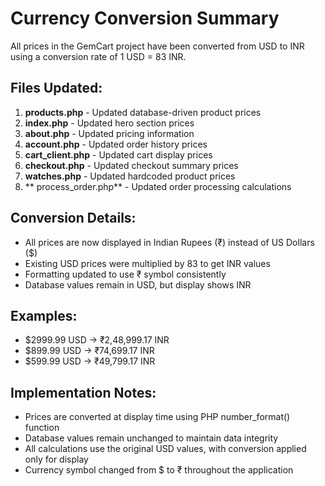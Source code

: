 # Currency Conversion Summary

All prices in the GemCart project have been converted from USD to INR using a conversion rate of 1 USD = 83 INR.

## Files Updated:

1. **products.php** - Updated database-driven product prices
2. **index.php** - Updated hero section prices
3. **about.php** - Updated pricing information
4. **account.php** - Updated order history prices
5. **cart_client.php** - Updated cart display prices
6. **checkout.php** - Updated checkout summary prices
7. **watches.php** - Updated hardcoded product prices
8. ** process_order.php** - Updated order processing calculations

## Conversion Details:

- All prices are now displayed in Indian Rupees (₹) instead of US Dollars ($)
- Existing USD prices were multiplied by 83 to get INR values
- Formatting updated to use ₹ symbol consistently
- Database values remain in USD, but display shows INR

## Examples:

- $2999.99 USD → ₹2,48,999.17 INR
- $899.99 USD → ₹74,699.17 INR
- $599.99 USD → ₹49,799.17 INR

## Implementation Notes:

- Prices are converted at display time using PHP number_format() function
- Database values remain unchanged to maintain data integrity
- All calculations use the original USD values, with conversion applied only for display
- Currency symbol changed from $ to ₹ throughout the application